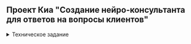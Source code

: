 ## Проект Киа "Создание нейро-консультанта для ответов на вопросы клиентов"


<details>
    <summary>Техническое задание</summary>
<h4>Источники:</h4>
<li>1.**[Диалоги оператор + клиент](https://docs.google.com/spreadsheets/d/1UDwTDX41NHL626aZpLGO4yvYDvX4P_wfL20kv6ekbD8/edit?usp=sharing)**</li>
<li>2.**[Список страниц](https://docs.google.com/spreadsheets/d/1btiLDeliT87fFw4yI4aFMEthwL0GtUFMKAgGDW6ryOk/edit?usp=sharing)**</li>

<h4>Цель проекта:</h4> 
Создать нейро-консультанта, отвечающего на вопросы клиентов организации по продуктам и услугам компании.
<h4>Основные задачи:</h4>
Подготовка базы знаний:
Сбор базы знаний (на основе представленных заказчиком ссылок и документов)
оптимизация структуры базы знаний
разделение базы знаний на логические блоки
‌<h4>2. Составление алгоритма с дообучением ChatGPT. Проработка механизма ведения диалога</h4>
<h4>3. Тестирование алгоритма:</h4>
создание пула вопросов для тестирования
тестирование алгоритма
корректировка базы знаний и алгоритма
<h4>4. Внедрение и тестирование:</h4>
Интеграция нейро-консультанта по согласованию с заказчиком
Проведение тестирования и отладки системы
<h4>Ожидаемые результаты:</h4>
<b>Нейро-консультант, отвечающий на вопросы клиентов компании по продуктам и услугам.</b><br>
‌<b>Сроки проекта:</b> 3 месяца
</details>
